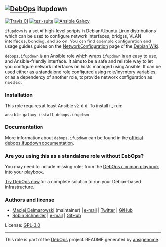 ## [![DebOps](https://debops.org/images/debops-small.png)](https://debops.org) ifupdown

<!-- This file was generated by Ansigenome. Do not edit this file directly but
     instead have a look at the files in the ./meta/ directory. -->

[![Travis CI](https://img.shields.io/travis/debops/ansible-ifupdown.svg?style=flat)](https://travis-ci.org/debops/ansible-ifupdown)
[![test-suite](https://img.shields.io/badge/test--suite-ansible--ifupdown-blue.svg?style=flat)](https://github.com/debops/test-suite/tree/master/ansible-ifupdown/)
[![Ansible Galaxy](https://img.shields.io/badge/galaxy-debops.ifupdown-660198.svg?style=flat)](https://galaxy.ansible.com/debops/ifupdown)


`ifupdown` is a set of high-level scripts in Debian/Ubuntu Linux
distributions which can be used to configure network interfaces, bridges,
VLAN interfaces, bonding, and so on. You can find example configuration and
usage guides guides on the [NetworkConfiguration] page of the [Debian Wiki].

`debops.ifupdown` is an Ansible role which wraps `ifupdown` in an easy to
use, and Ansible-friendly interface. It aims to be a safe and reliable way
to let you configure network interfaces on hosts managed using Ansible. It
can be used either as a standalone role configured using role/inventory
variables, or as a dependency of another role, to provide network
configuration as needed.

[NetworkConfiguration]: https://wiki.debian.org/NetworkConfiguration
[Debian Wiki]: https://wiki.debian.org/

### Installation

This role requires at least Ansible `v2.0.0`. To install it, run:

```Shell
ansible-galaxy install debops.ifupdown
```

### Documentation

More information about `debops.ifupdown` can be found in the
[official debops.ifupdown documentation](https://docs.debops.org/en/latest/ansible/roles/ansible-ifupdown/docs/).



### Are you using this as a standalone role without DebOps?

You may need to include missing roles from the [DebOps common
playbook](https://github.com/debops/debops-playbooks/blob/master/playbooks/common.yml)
into your playbook.

[Try DebOps now](https://debops.org/) for a complete solution to run your Debian-based infrastructure.





### Authors and license

- [Maciej Delmanowski](https://docs.debops.org/en/latest/debops-keyring/docs/entities.html#debops-keyring-entity-drybjed) (maintainer) | [e-mail](mailto:drybjed@gmail.com) | [Twitter](https://twitter.com/drybjed) | [GitHub](https://github.com/drybjed)
- [Robin Schneider](https://docs.debops.org/en/latest/debops-keyring/docs/entities.html#debops-keyring-entity-ypid) | [e-mail](mailto:ypid@riseup.net) | [GitHub](https://github.com/ypid)

License: [GPL-3.0](https://tldrlegal.com/license/gnu-general-public-license-v3-%28gpl-3%29)

***

This role is part of the [DebOps](https://debops.org/) project. README generated by [ansigenome](https://github.com/nickjj/ansigenome/).
